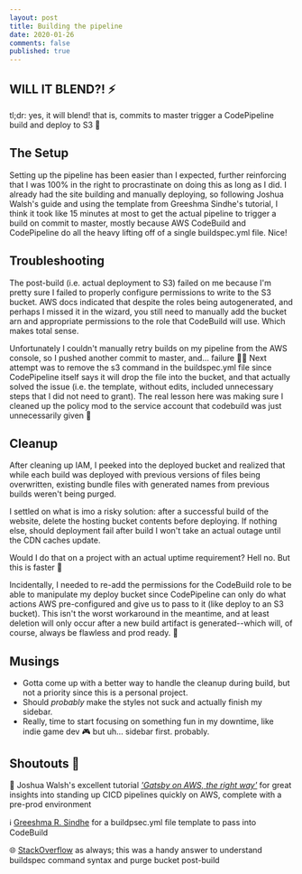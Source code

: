 ```yaml
---
layout: post
title: Building the pipeline
date: 2020-01-26
comments: false
published: true
---
```


## WILL IT BLEND?! ⚡️

tl;dr: yes, it will blend! that is, commits to master trigger a CodePipeline build and deploy to S3 🙌

## The Setup

Setting up the pipeline has been easier than I expected, further reinforcing that I was 100% in the right to procrastinate on doing this as long as I did. I already had the site building and manually deploying, so following Joshua Walsh's guide and using the template from Greeshma Sindhe's tutorial, I think it took like 15 minutes at most to get the actual pipeline to trigger a build on commit to master, mostly because AWS CodeBuild and CodePipeline do all the heavy lifting off of a single buildspec.yml file. Nice!

## Troubleshooting

The post-build (i.e. actual deployment to S3) failed on me because I'm pretty sure I failed to properly configure permissions to write to the S3 bucket. AWS docs indicated that despite the roles being autogenerated, and perhaps I missed it in the wizard, you still need to manually add the bucket arn and appropriate permissions to the role that CodeBuild will use. Which makes total sense.

Unfortunately I couldn't manually retry builds on my pipeline from the AWS console, so I pushed another commit to master, and... failure 🤦‍♂ Next attempt was to remove the s3 command in the buildspec.yml file since CodePipeline itself says it will drop the file into the bucket, and that actually solved the issue (i.e. the template, without edits, included unnecessary steps that I did not need to grant). The real lesson here was making sure I cleaned up the policy mod to the service account that codebuild was just unnecessarily given 😬

## Cleanup

After cleaning up IAM, I peeked into the deployed bucket and realized that while each build was deployed with previous versions of files being overwritten, existing bundle files with generated names from previous builds weren't being purged.

I settled on what is imo a risky solution: after a successful build of the website, delete the hosting bucket contents before deploying. If nothing else, should deployment fail after build I won't take an actual outage until the CDN caches update.

Would I do that on a project with an actual uptime requirement? Hell no. But this is faster 🏃

Incidentally, I needed to re-add the permissions for the CodeBuild role to be able to manipulate my deploy bucket since CodePipeline can only do what actions AWS pre-configured and give us to pass to it (like deploy to an S3 bucket). This isn't the worst workaround in the meantime, and at least deletion will only occur after a new build artifact is generated--which will, of course, always be flawless and prod ready. 👅

## Musings

- Gotta come up with a better way to handle the cleanup during build, but not a priority since this is a personal project.
- Should _probably_ make the styles not suck and actually finish my sidebar.
- Really, time to start focusing on something fun in my downtime, like indie game dev 🎮 but uh... sidebar first. probably.

## Shoutouts 🎉

🏫 Joshua Walsh's excellent tutorial [_'Gatsby on AWS, the right way'_](https://blog.joshwalsh.me/aws-gatsby/) for great insights into standing up CICD pipelines quickly on AWS, complete with a pre-prod environment

ℹ️ [Greeshma R. Sindhe](https://medium.com/@greeshu.renu/host-gatsby-js-site-on-amazon-s3-with-aws-codepipeline-675117686b9b) for a buildpsec.yml file template to pass into CodeBuild

🌐 [StackOverflow](https://stackoverflow.com/questions/55025290/aws-remove-files-in-s3-using-codebuild-in-codepipeline) as always; this was a handy answer to understand buildspec command syntax and purge bucket post-build
